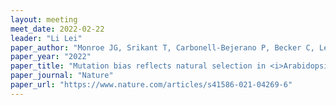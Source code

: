 ```yaml
---
layout: meeting
meet_date: 2022-02-22
leader: "Li Lei"
paper_author: "Monroe JG, Srikant T, Carbonell-Bejerano P, Becker C, Lensink M, Exposito-Alonso M, Klein M, Hildebrandt J, Neumann M, Kliebenstein D, Weng M, Imbert E, Ågren J, Rutter MT, Fenster CG, Weigel D"
paper_year: "2022"
paper_title: "Mutation bias reflects natural selection in <i>Arabidopsis thaliana</i>"
paper_journal: "Nature"
paper_url: "https://www.nature.com/articles/s41586-021-04269-6"
---
```

